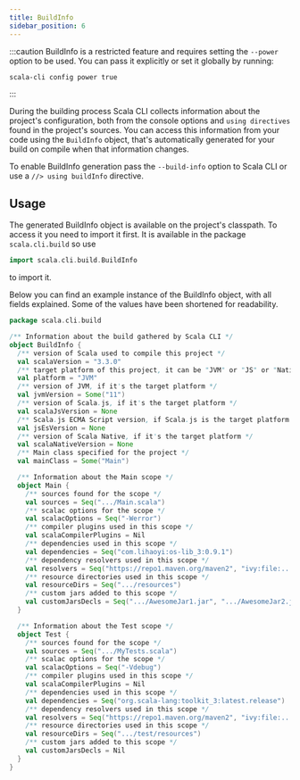 ```yaml
---
title: BuildInfo
sidebar_position: 6
---
```


:::caution
BuildInfo is a restricted feature and requires setting the `--power` option to be used.
You can pass it explicitly or set it globally by running:

    scala-cli config power true
:::

During the building process Scala CLI collects information about the project's configuration,
both from the console options and `using directives` found in the project's sources.
You can access this information from your code using the `BuildInfo` object, that's automatically generated for your
build on compile when that information changes.

To enable BuildInfo generation pass the `--build-info` option to Scala CLI or use a
`//> using buildInfo` directive.

## Usage

The generated BuildInfo object is available on the project's classpath. To access it you need to import it first.
It is available in the package `scala.cli.build` so use
```scala
import scala.cli.build.BuildInfo
```
to import it.

Below you can find an example instance of the BuildInfo object, with all fields explained.
Some of the values have been shortened for readability.

```scala
package scala.cli.build

/** Information about the build gathered by Scala CLI */
object BuildInfo {
  /** version of Scala used to compile this project */
  val scalaVersion = "3.3.0"
  /** target platform of this project, it can be "JVM" or "JS" or "Native" */
  val platform = "JVM"
  /** version of JVM, if it's the target platform */
  val jvmVersion = Some("11")
  /** version of Scala.js, if it's the target platform */
  val scalaJsVersion = None
  /** Scala.js ECMA Script version, if Scala.js is the target platform */
  val jsEsVersion = None
  /** version of Scala Native, if it's the target platform */
  val scalaNativeVersion = None
  /** Main class specified for the project */
  val mainClass = Some("Main")

  /** Information about the Main scope */
  object Main {
    /** sources found for the scope */
    val sources = Seq(".../Main.scala")
    /** scalac options for the scope */
    val scalacOptions = Seq("-Werror")
    /** compiler plugins used in this scope */
    val scalaCompilerPlugins = Nil
    /** dependencies used in this scope */
    val dependencies = Seq("com.lihaoyi:os-lib_3:0.9.1")
    /** dependency resolvers used in this scope */
    val resolvers = Seq("https://repo1.maven.org/maven2", "ivy:file:...")
    /** resource directories used in this scope */
    val resourceDirs = Seq(".../resources")
    /** custom jars added to this scope */
    val customJarsDecls = Seq(".../AwesomeJar1.jar", ".../AwesomeJar2.jar")
  }

  /** Information about the Test scope */
  object Test {
    /** sources found for the scope */
    val sources = Seq(".../MyTests.scala")
    /** scalac options for the scope */
    val scalacOptions = Seq("-Vdebug")
    /** compiler plugins used in this scope */
    val scalaCompilerPlugins = Nil
    /** dependencies used in this scope */
    val dependencies = Seq("org.scala-lang:toolkit_3:latest.release")
    /** dependency resolvers used in this scope */
    val resolvers = Seq("https://repo1.maven.org/maven2", "ivy:file:...")
    /** resource directories used in this scope */
    val resourceDirs = Seq(".../test/resources")
    /** custom jars added to this scope */
    val customJarsDecls = Nil
  }
}
```

